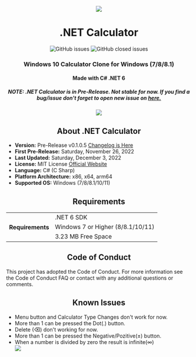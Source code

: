 <p align="center">
  <img src="https://user-images.githubusercontent.com/91411319/204101016-2dc6e3bb-c9e2-4d63-965c-a452e972b022.png">
  <h1 align="center">.NET Calculator</h1>
  <p align="center">
    <img alt="GitHub issues" src="https://img.shields.io/github/issues-raw/AlperAkca79/dotNETCalculator?label=Open%20Issues&style=flat-square">
    <img alt="GitHub closed issues" src="https://img.shields.io/github/issues-closed-raw/AlperAkca79/dotNETCalculator?color=red&label=Closed%20Issues&style=flat-square">
    
  </p>
  <h3 align="center"> Windows 10 Calculator Clone for Windows (7/8/8.1) </h3>
  <h4 align="center"> Made with C# .NET 6 </h4>
  <h5 align="center"><b>NOTE:</b> .NET Calculator is in Pre-Release. Not stable for now. If you find a bug/issue don't forget to open new issue on <a href="https://github.com/AlperAkca79/dotNETCalculator/issues/new">here.</a></h5>
</p>
<p align="center">
  <img src="https://user-images.githubusercontent.com/91411319/204359239-50e9179f-f410-45e4-b2b9-9004048b1ba2.png">
</p>
<h2 align="center"> About .NET Calculator </h2>
<p>
  <ul>
    <li> <b>Version:</b> Pre-Release v0.1.0.5 <a href="https://github.com/AlperAkca79/dotNETCalculator/releases/tag/0.1.0.5"> Changelog is Here </a></li>
    <li> <b>First Pre-Release:</b> Saturday, November 26, 2022 </li>
    <li> <b>Last Updated:</b> Saturday, December 3, 2022 </li>
    <li> <b>License:</b> MIT License <a href="https://mit-license.org/"> Official Website </a> </li>
    <li> <b>Language:</b> C# (C Sharp) </li>
    <li> <b>Platform Architecture:</b> x86, x64, arm64 </li>
    <li> <b>Supported OS:</b> Windows (7/8/8.1/10/11) </li>
  </ul>
</p>
<h2 align="center"> Requirements </h2>
<table align="center">
  <tr>
    <th rowspan="3"> Requirements </th>
    <td> .NET 6 SDK </td>
  </tr>
  <tr>   
    <td> Windows 7 or Higher (8/8.1/10/11) </td>
  </tr>
  <tr>
    <td> 3.23 MB Free Space </td>
  </tr>
</table>
<p>
  <h2 align="center"> Code of Conduct </h2>
  This project has adopted the Code of Conduct. For more information see the Code of Conduct FAQ or contact with any additional questions or comments.
</p>
<p align="center">
  <h2 align="center"> Known Issues </h2>
  <ul>
    <li> Menu button and Calculator Type Changes don't work for now. </li>
    <li> More than 1 can be pressed the Dot(.) button. </li>
    <li> Delete (⌫) don't working for now. </li>
    <li> More than 1 can be pressed the Negative/Pozitive(±) button. </li>
    <li> When a number is divided by zero the result is infinite(∞) </li>
    <img src="https://user-images.githubusercontent.com/91411319/205452904-c9cdf8d3-49a5-4a55-a3b2-d89f327df2ef.png">
  </ul>
</p>
